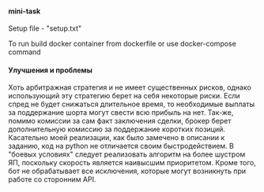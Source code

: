 #### mini-task
Setup file - "setup.txt"

To run build docker container from dockerfile or use docker-compose command

#### Улучшения и проблемы
Хоть арбитражная стратегия и не имеет существенных рисков, однако использующий эту стратегию берет на себя некоторые риски. Если спред не будет снижаться длительное время, то необходимые выплаты за поддержание шорта могут свести всю прибыль на нет. Так-же, помимо комиссии за сам факт заключения сделки, брокер берет дополнительную комиссию за поддержание коротких позиций.
Касательно моей реализации, как было замечено в описании к заданию, код на python не отличается своим быстродействием. В "боевых условиях" следует реализовать алгоритм на более шустром ЯП, поскольку скорость является наивысшим приоритетом. Кроме того, бот не обрабатывает все исключения, которые могут возникнуть при работе со сторонним API.
